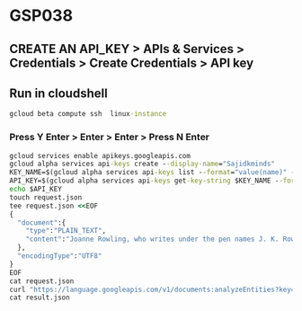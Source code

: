 # GSP038
## CREATE AN API_KEY > APIs & Services > Credentials > Create Credentials > API key
## Run in cloudshell 
```cmd
gcloud beta compute ssh  linux-instance
```
### Press Y Enter > Enter > Enter > Press N Enter
```cmd
gcloud services enable apikeys.googleapis.com
gcloud alpha services api-keys create --display-name="Sajidkminds" 
KEY_NAME=$(gcloud alpha services api-keys list --format="value(name)" --filter "displayName=Sajidkminds")
API_KEY=$(gcloud alpha services api-keys get-key-string $KEY_NAME --format="value(keyString)")
echo $API_KEY
touch request.json
tee request.json <<EOF
{
  "document":{
    "type":"PLAIN_TEXT",
    "content":"Joanne Rowling, who writes under the pen names J. K. Rowling and Robert Galbraith, is a British novelist and screenwriter who wrote the Harry Potter fantasy series."
  },
  "encodingType":"UTF8"
}
EOF
cat request.json
curl "https://language.googleapis.com/v1/documents:analyzeEntities?key=${API_KEY}" -s -X POST -H "Content-Type: application/json" --data-binary @request.json > result.json
cat result.json
```
